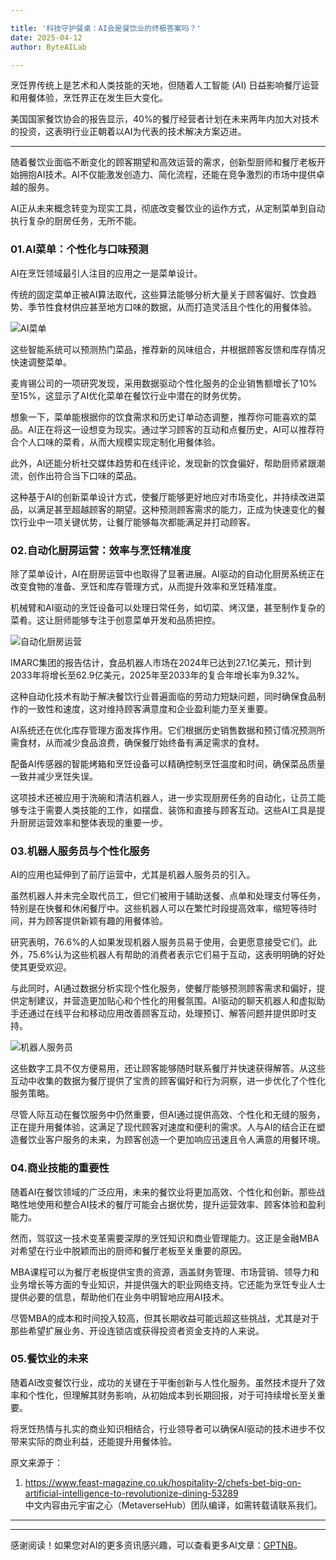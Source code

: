 ```yaml
---

title: '科技守护餐桌：AI会是餐饮业的终极答案吗？'
date: 2025-04-12
author: ByteAILab

---
```


烹饪界传统上是艺术和人类技能的天地，但随着人工智能 (AI) 日益影响餐厅运营和用餐体验，烹饪界正在发生巨大变化。

美国国家餐饮协会的报告显示，40%的餐厅经营者计划在未来两年内加大对技术的投资，这表明行业正朝着以AI为代表的技术解决方案迈进。

---


随着餐饮业面临不断变化的顾客期望和高效运营的需求，创新型厨师和餐厅老板开始拥抱AI技术。AI不仅能激发创造力、简化流程，还能在竞争激烈的市场中提供卓越的服务。

AI正从未来概念转变为现实工具，彻底改变餐饮业的运作方式，从定制菜单到自动执行复杂的厨房任务，无所不能。

### 01.AI菜单：个性化与口味预测

AI在烹饪领域最引人注目的应用之一是菜单设计。

传统的固定菜单正被AI算法取代，这些算法能够分析大量关于顾客偏好、饮食趋势、季节性食材供应甚至地方口味的数据，从而打造灵活且个性化的用餐体验。

![AI菜单](http://www.jesonc.com/FpkNFs-0hfa36MjhEX67lSTsp1WC)

这些智能系统可以预测热门菜品，推荐新的风味组合，并根据顾客反馈和库存情况快速调整菜单。

麦肯锡公司的一项研究发现，采用数据驱动个性化服务的企业销售额增长了10%至15%，这显示了AI优化菜单在餐饮行业中潜在的财务优势。

想象一下，菜单能根据你的饮食需求和历史订单动态调整，推荐你可能喜欢的菜品。AI正在将这一设想变为现实。通过学习顾客的互动和点餐历史，AI可以推荐符合个人口味的菜肴，从而大规模实现定制化用餐体验。

此外，AI还能分析社交媒体趋势和在线评论，发现新的饮食偏好，帮助厨师紧跟潮流，创作出符合当下口味的菜品。

这种基于AI的创新菜单设计方式，使餐厅能够更好地应对市场变化，并持续改进菜品，以满足甚至超越顾客的期望。这种预测顾客需求的能力，正成为快速变化的餐饮行业中一项关键优势，让餐厅能够每次都能满足并打动顾客。

### 02.自动化厨房运营：效率与烹饪精准度

除了菜单设计，AI在厨房运营中也取得了显著进展。AI驱动的自动化厨房系统正在改变食物的准备、烹饪和库存管理方式，从而提升效率和烹饪精准度。

机械臂和AI驱动的烹饪设备可以处理日常任务，如切菜、烤汉堡，甚至制作复杂的菜肴。这让厨师能够专注于创意菜单开发和品质把控。

![自动化厨房运营](http://www.jesonc.com/Fpzbbvyjc6h9oLnKIBjP4GSUvbU3)

IMARC集团的报告估计，食品机器人市场在2024年已达到27.1亿美元，预计到2033年将增长至62.9亿美元，2025年至2033年的复合年增长率为9.32%。

这种自动化技术有助于解决餐饮行业普遍面临的劳动力短缺问题，同时确保食品制作的一致性和速度，这对维持顾客满意度和企业盈利能力至关重要。

AI系统还在优化库存管理方面发挥作用。它们根据历史销售数据和预订情况预测所需食材，从而减少食品浪费，确保餐厅始终备有满足需求的食材。

配备AI传感器的智能烤箱和烹饪设备可以精确控制烹饪温度和时间，确保菜品质量一致并减少烹饪失误。

这项技术还被应用于洗碗和清洁机器人，进一步实现厨房任务的自动化，让员工能够专注于需要人类技能的工作，如摆盘、装饰和直接与顾客互动。这些AI工具是提升厨房运营效率和整体表现的重要一步。

### 03.机器人服务员与个性化服务

AI的应用也延伸到了前厅运营中，尤其是机器人服务员的引入。

虽然机器人并未完全取代员工，但它们被用于辅助送餐、点单和处理支付等任务，特别是在快餐和休闲餐厅中。这些机器人可以在繁忙时段提高效率，缩短等待时间，并为顾客提供新颖有趣的用餐体验。

研究表明，76.6%的人如果发现机器人服务员易于使用，会更愿意接受它们。此外，75.6%认为这些机器人有帮助的消费者表示它们易于互动，这表明明确的好处使其更受欢迎。

与此同时，AI通过数据分析实现个性化服务，使餐厅能够预测顾客需求和偏好，提供定制建议，并营造更加贴心和个性化的用餐氛围。AI驱动的聊天机器人和虚拟助手还通过在线平台和移动应用改善顾客互动，处理预订、解答问题并提供即时支持。

![机器人服务员](http://www.jesonc.com/FqQTz1BPnipdvxfj0S8b1nqtool5)

这些数字工具不仅方便易用，还让顾客能够随时联系餐厅并快速获得解答。从这些互动中收集的数据为餐厅提供了宝贵的顾客偏好和行为洞察，进一步优化了个性化服务策略。

尽管人际互动在餐饮服务中仍然重要，但AI通过提供高效、个性化和无缝的服务，正在提升用餐体验，这满足了现代顾客对速度和便利的需求。人与AI的结合正在塑造餐饮业客户服务的未来，为顾客创造一个更加响应迅速且令人满意的用餐环境。

### 04.商业技能的重要性

随着AI在餐饮领域的广泛应用，未来的餐饮业将更加高效、个性化和创新。那些战略性地使用和整合AI技术的餐厅可能会占据优势，提升运营效率、顾客体验和盈利能力。

然而，驾驭这一技术变革需要深厚的烹饪知识和商业管理能力。这正是金融MBA对希望在行业中脱颖而出的厨师和餐厅老板至关重要的原因。

MBA课程可以为餐厅老板提供宝贵的资源，涵盖财务管理、市场营销、领导力和业务增长等方面的专业知识，并提供强大的职业网络支持。它还能为烹饪专业人士提供必要的信息，帮助他们在业务中明智地应用AI技术。

尽管MBA的成本和时间投入较高，但其长期收益可能远超这些挑战，尤其是对于那些希望扩展业务、开设连锁店或获得投资者资金支持的人来说。

### 05.餐饮业的未来

随着AI改变餐饮行业，成功的关键在于平衡创新与人性化服务。虽然技术提升了效率和个性化，但理解其财务影响，从初始成本到长期回报，对于可持续增长至关重要。

将烹饪热情与扎实的商业知识相结合，行业领导者可以确保AI驱动的技术进步不仅带来实际的商业利益，还能提升用餐体验。

原文来源于：  
1. https://www.feast-magazine.co.uk/hospitality-2/chefs-bet-big-on-artificial-intelligence-to-revolutionize-dining-53289  
中文内容由元宇宙之心（MetaverseHub）团队编译，如需转载请联系我们。

---
---
感谢阅读！如果您对AI的更多资讯感兴趣，可以查看更多AI文章：[GPTNB](https://gptnb.com)。